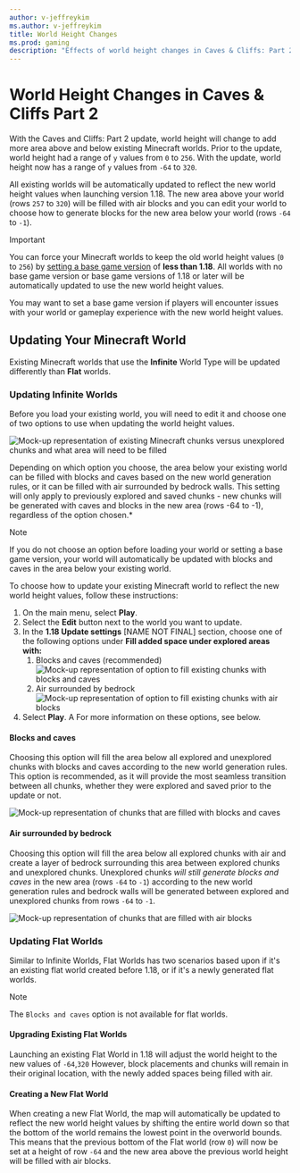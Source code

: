 ```yaml
---
author: v-jeffreykim
ms.author: v-jeffreykim
title: World Height Changes
ms.prod: gaming
description: "Effects of world height changes in Caves & Cliffs: Part 2 on creators"
---
```


# World Height Changes in Caves & Cliffs Part 2

With the Caves and Cliffs: Part 2 update, world height will change to add more area above and below existing Minecraft worlds. Prior to the update, world height had a range of `y` values from `0` to `256`. With the update, world height now has a range of `y` values from `-64` to `320`.

All existing worlds will be automatically updated to reflect the new world height values when launching version 1.18. The new area above your world (rows `257` to `320`) will be filled with air blocks and you can edit your world to choose how to generate blocks for the new area below your world (rows `-64` to `-1`).

> [!IMPORTANT]
> You can force your Minecraft worlds to keep the old world height values (`0` to `256`) by [setting a base game version](BaseGameVersioning.md) of **less than 1.18**. All worlds with no base game version or base game versions of 1.18 or later will be automatically updated to use the new world height values.
>
> You may want to set a base game version if players will encounter issues with your world or gameplay experience with the new world height values.

## Updating Your Minecraft World

Existing Minecraft worlds that use the **Infinite** World Type will be updated differently than **Flat** worlds.

### Updating Infinite Worlds

Before you load your existing world, you will need to edit it and choose one of two options to use when updating the world height values.

![Mock-up representation of existing Minecraft chunks versus unexplored chunks and what area will need to be filled](Media/WorldHeightChange/WorldHeightChange_ExistingChunks.png)

Depending on which option you choose, the area below your existing world can be filled with blocks and caves based on the new world generation rules, or it can be filled with air surrounded by bedrock walls.
This setting will only apply to previously explored and saved chunks - new chunks will be generated with caves and blocks in the new area (rows -64 to -1), regardless of the option chosen.*

> [!NOTE]
> If you do not choose an option before loading your world or setting a base game version, your world will automatically be updated with blocks and caves in the area below your existing world.

To choose how to update your existing Minecraft world to reflect the new world height values, follow these instructions:

1. On the main menu, select **Play**.
1. Select the **Edit** button next to the world you want to update.
1. In the **1.18 Update settings** [NAME NOT FINAL] section, choose one of the following options under **Fill added space under explored areas with:**
    1. Blocks and caves (recommended)
      ![Mock-up representation of option to fill existing chunks with blocks and caves](Media/WorldHeightChange/WorldHeightChange_Update1.png)
    1. Air surrounded by bedrock
      ![Mock-up representation of option to fill existing chunks with air blocks](Media/WorldHeightChange/WorldHeightChange_Update2.png)
1. Select **Play**.
A
For more information on these options, see below.

#### Blocks and caves

Choosing this option will fill the area below all explored and unexplored chunks with blocks and caves according to the new world generation rules. This option is recommended, as it will provide the most seamless transition between all chunks, whether they were explored and saved prior to the update or not.

![Mock-up representation of chunks that are filled with blocks and caves](Media/WorldHeightChange/WorldHeightChange_BlockFill.png)

#### Air surrounded by bedrock

Choosing this option will fill the area below all explored chunks with air and create a layer of bedrock surrounding this area between explored chunks and unexplored chunks. Unexplored chunks *will still generate blocks and caves* in the new area (rows `-64` to `-1`) according to the new world generation rules and bedrock walls will be generated between explored and unexplored chunks from rows `-64` to `-1`.

![Mock-up representation of chunks that are filled with air blocks](Media/WorldHeightChange/WorldHeightChange_AirFill.png)

### Updating Flat Worlds

Similar to Infinite Worlds, Flat Worlds has two scenarios based upon if it's an existing flat world created before 1.18, or if it's a newly generated flat worlds.

> [!NOTE]
> The `Blocks and caves` option is not available for flat worlds.

#### Upgrading Existing Flat Worlds

Launching an existing Flat World in 1.18 will adjust the world height to the new values of `-64`,`320`  However, block placements and chunks will remain in their original location, with the newly added spaces being filled with air.

#### Creating a New Flat World

When creating a new Flat World, the map will automatically be updated to reflect the new world height values by shifting the entire world down so that the bottom of the world remains the lowest point in the overworld bounds. This means that the previous bottom of the Flat world (row `0`) will now be set at a height of row `-64` and the new area above the previous world height will be filled with air blocks.
